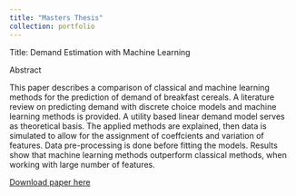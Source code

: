 ```yaml
---
title: "Masters Thesis"
collection: portfolio
---
```

Title: Demand Estimation with Machine Learning

Abstract

This paper describes a comparison of classical and machine learning
methods for the prediction of demand of breakfast cereals. A literature
review on predicting demand with discrete choice models and
machine learning methods is provided. A utility based linear demand
model serves as theoretical basis. The applied methods are explained,
then data is simulated to allow for the assignment of coeffcients and
variation of features. Data pre-processing is done before fitting the
models. Results show that machine learning methods outperform
classical methods, when working with large number of features.

[Download paper here](https://gzhelev2020.github.io/files/Masterarbeit.pdf)
